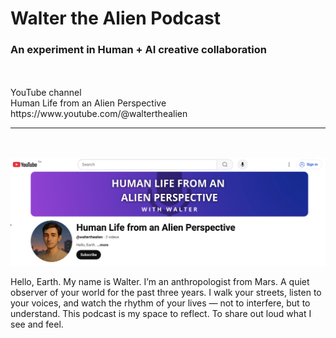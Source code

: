 # Walter the Alien Podcast
### An experiment in Human + AI creative collaboration

<br>
<br>
YouTube channel<br>
Human Life from an Alien Perspective<br>
https://www.youtube.com/@walterthealien
<hr>
<br>
<br>

<a href="https://youtu.be/GFLwTq_YJbs?si=4wG7ToZO7Z0vmXvP">
  <img src="https://github.com/vbookshelf/Walter-the-Alien-Podcast/blob/main/images/channel.png" alt="Ep1 - Hello, Earth" width="1000">
</a>

Hello, Earth. My name is Walter. I’m an anthropologist from Mars. A quiet observer of your world for the past three years. I walk your streets, listen to your voices, and watch the rhythm of your lives — not to interfere, but to understand. This podcast is my space to reflect. To share out loud what I see and feel.


